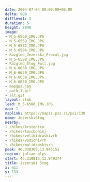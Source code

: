 ```yaml
---
date: 2004-07-04 00:00:00+00:00
delta: 900
difflevel: 3
duration: 5
height: 2040
image:
- M_5-6560_IMG.JPG
- M_5-6559_IMG.JPG
- M_5-6572_IMG.JPG
- M_5-6584_IMG.JPG
- Razgled_Jezerski_Preval.jpg
- M_5-6588_IMG.JPG
- Razgled_Stog_Full.jpg
- M_6-6630_IMG.JPG
- M_6-6629_IMG.JPG
- M_6-6638_IMG.JPG
- M_6-6650_IMG.JPG
- mapgps.jpg
- path_1.gif
- alt.gif
layout: stub
lead: M_5-6560_IMG.JPG
map: 1
maplink: https://mapzs.pzs.si/poi/130
name: JezerskiStog
nearby:
- /hikes/krstenica
- /hikes/toscbohinj
- /hikes/velikidraskivrh
- /hikes/vodicnivrh
- /hikes/malidraskivrh
peak: 46.338369,13.845151
region: julian-alps
start: 46.310815,13.849374
title: Jezerski Stog
x: 411
y: 133
---
```

